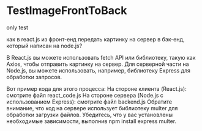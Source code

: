 # TestImageFrontToBack
only test

как в react.js из фронт-енд передать картинку на сервер в бэк-енд, который написан на node.js?

В React.js вы можете использовать fetch API или библиотеку, такую как Axios, чтобы отправить картинку на сервер. Для серверной части на Node.js, вы можете использовать, например, библиотеку Express для обработки запросов.

Вот пример кода для этого процесса:
На стороне клиента (React.js): смотрите файл react_code.js
На стороне сервера (Node.js с использованием Express): смотрите файл backend.js
Обратите внимание, что код на сервере использует библиотеку multer для обработки загрузки файлов. Убедитесь, что у вас установлены необходимые зависимости, выполнив npm install express multer.
